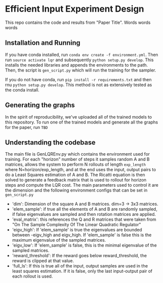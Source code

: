 # Efficient Input Experiment Design

This repo contains the code and results from "Paper Title".
Words words words

## Installation and Running
If you have conda installed, run `conda env create -f environment.yml`. Then run
`source activate lqr` and subsequently `python setup.py develop`. This installs
the needed libraries and appends the environments to the path. Then, the script is
`gen_script.py` which will run the training for the sampler.

If you do not have conda, run `pip install -r requirements.txt` and then rnu `python setup.py
develop`. This method is not as extensively tested as the conda install.

## Generating the graphs
In the spirit of reproducibility, we've uploaded all of the trained models to this repository.
To run one of the trained models and generate all the graphs for the paper, run `TBD`

## Understanding the codebase
The main file is GenLQREnv.py which contains the environment used for training.
For each "horizon" number of steps it samples random A and B matrices, allows the system to perform
N rollouts of length `exp_length` where N=horizon/exp_length, and at the end uses the input, output
pairs to do a Least Squares estimation of A and B. The Ricatti equation is then solved to
generate a feedback matrix that is used to rollout for horizon steps and compute the LQR cost.
The  main parameters used to control it are the dimension and the following environment
configs that can be set in `gen_script.py`
- 'dim': Dimension of the square A and B matrices. dim=3 -> 3x3 matrices.
- 'elem_sample': if true all the elements of A and B are randomly sampled, if false eigenvalues
are sampled and then rotation matrices are applied.
- 'eval_matrix': this references the Q and R matrices that were taken from "On The Sample Complexity
    Of The Linear Quadratic Regulator"
- 'eigv_high': If 'elem_sample' is true the eigenvalues are bounded between -eigv_high and eigv_high.
    If 'elem_sample' is false this is the maximum eigenvalue of the sampled matrices.
- 'eigv_low': If 'elem_sample' is false, this is the minimal eigenvalue of the sampled matrices.
- 'reward_threshold': If the reward goes below reward_threshold, the reward is clipped at that value.
- 'full_ls': If this is true all of the input, output samples are used in the least squares estimation.
If it is false, only the last input-output pair of each rollout is used.

